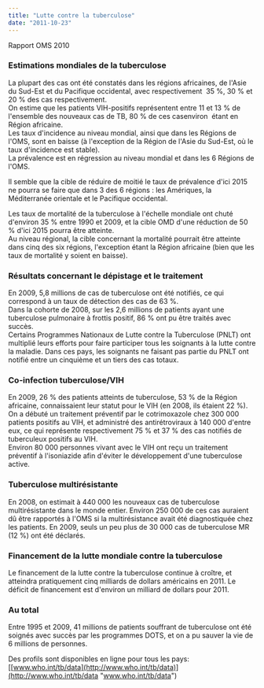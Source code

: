 ```yaml
---
title: "Lutte contre la tuberculose"
date: "2011-10-23"
---
```


Rapport OMS 2010

### Estimations mondiales de la tuberculose

La plupart des cas ont été constatés dans les régions africaines, de l'Asie du Sud-Est et du Pacifique occidental, avec respectivement  35 %, 30 % et 20 % des cas respectivement.  
On estime que les patients VIH-positifs représentent entre 11 et 13 % de l'ensemble des nouveaux cas de TB, 80 % de ces casenviron  étant en Région africaine.  
Les taux d'incidence au niveau mondial, ainsi que dans les Régions de l'OMS, sont en baisse (à l'exception de la Région de l'Asie du Sud-Est, où le taux d'incidence est stable).  
La prévalence est en régression au niveau mondial et dans les 6 Régions de l'OMS.

Il semble que la cible de réduire de moitié le taux de prévalence d'ici 2015 ne pourra se faire que dans 3 des 6 régions : les Amériques, la Méditerranée orientale et le Pacifique occidental.

Les taux de mortalité de la tuberculose à l'échelle mondiale ont chuté d'environ 35 % entre 1990 et 2009, et la cible OMD d'une réduction de 50 % d'ici 2015 pourra être atteinte.  
Au niveau régional, la cible concernant la mortalité pourrait être atteinte dans cinq des six régions, l'exception étant la Région africaine (bien que les taux de mortalité y soient en baisse).

### Résultats concernant le dépistage et le traitement

En 2009, 5,8 millions de cas de tuberculose ont été notifiés, ce qui correspond à un taux de détection des cas de 63 %.  
Dans la cohorte de 2008, sur les 2,6 millions de patients ayant une tuberculose pulmonaire à frottis positif, 86 % ont pu être traités avec succès.  
Certains Programmes Nationaux de Lutte contre la Tuberculose (PNLT) ont multiplié leurs efforts pour faire participer tous les soignants à la lutte contre la maladie. Dans ces pays, les soignants ne faisant pas partie du PNLT ont notifié entre un cinquième et un tiers des cas totaux.

### Co-infection tuberculose/VIH

En 2009, 26 % des patients atteints de tuberculose, 53 % de la Région africaine, connaissaient leur statut pour le VIH (en 2008, ils étaient 22 %).  
On a débuté un traitement préventif par le cotrimoxazole chez 300 000 patients positifs au VIH, et administré des antirétroviraux à 140 000 d'entre eux, ce qui représente respectivement 75 % et 37 % des cas notifiés de tuberculeux positifs au VIH.  
Environ 80 000 personnes vivant avec le VIH ont reçu un traitement préventif à l'isoniazide afin d'éviter le développement d'une tuberculose active.

### Tuberculose multirésistante

En 2008, on estimait à 440 000 les nouveaux cas de tuberculose multirésistante dans le monde entier. Environ 250 000 de ces cas auraient dû être rapportés à l'OMS si la multirésistance avait été diagnostiquée chez les patients. En 2009, seuls un peu plus de 30 000 cas de tuberculose MR (12 %) ont été déclarés.

### Financement de la lutte mondiale contre la tuberculose

Le financement de la lutte contre la tuberculose continue à croître, et atteindra pratiquement cinq milliards de dollars américains en 2011. Le déficit de financement est d'environ un milliard de dollars pour 2011.

### Au total

Entre 1995 et 2009, 41 millions de patients souffrant de tuberculose ont été soignés avec succès par les programmes DOTS, et on a pu sauver la vie de 6 millions de personnes.

Des profils sont disponibles en ligne pour tous les pays: [[www.who.int/tb/data](http://www.who.int/tb/data)](http://www.who.int/tb/data "www.who.int/tb/data")
